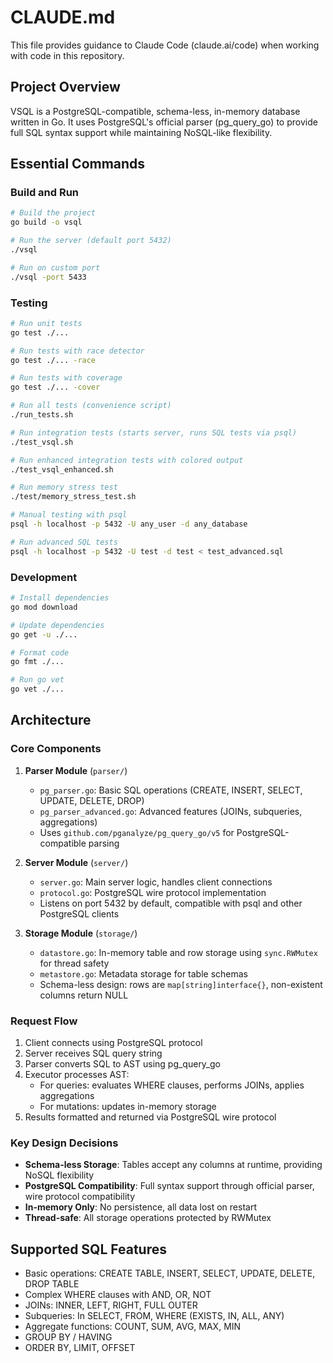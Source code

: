 # CLAUDE.md

This file provides guidance to Claude Code (claude.ai/code) when working with code in this repository.

## Project Overview

VSQL is a PostgreSQL-compatible, schema-less, in-memory database written in Go. It uses PostgreSQL's official parser (pg_query_go) to provide full SQL syntax support while maintaining NoSQL-like flexibility.

## Essential Commands

### Build and Run
```bash
# Build the project
go build -o vsql

# Run the server (default port 5432)
./vsql

# Run on custom port
./vsql -port 5433
```

### Testing
```bash
# Run unit tests
go test ./...

# Run tests with race detector
go test ./... -race

# Run tests with coverage
go test ./... -cover

# Run all tests (convenience script)
./run_tests.sh

# Run integration tests (starts server, runs SQL tests via psql)
./test_vsql.sh

# Run enhanced integration tests with colored output
./test_vsql_enhanced.sh

# Run memory stress test
./test/memory_stress_test.sh

# Manual testing with psql
psql -h localhost -p 5432 -U any_user -d any_database

# Run advanced SQL tests
psql -h localhost -p 5432 -U test -d test < test_advanced.sql
```

### Development
```bash
# Install dependencies
go mod download

# Update dependencies
go get -u ./...

# Format code
go fmt ./...

# Run go vet
go vet ./...
```

## Architecture

### Core Components

1. **Parser Module** (`parser/`)
   - `pg_parser.go`: Basic SQL operations (CREATE, INSERT, SELECT, UPDATE, DELETE, DROP)
   - `pg_parser_advanced.go`: Advanced features (JOINs, subqueries, aggregations)
   - Uses `github.com/pganalyze/pg_query_go/v5` for PostgreSQL-compatible parsing

2. **Server Module** (`server/`)
   - `server.go`: Main server logic, handles client connections
   - `protocol.go`: PostgreSQL wire protocol implementation
   - Listens on port 5432 by default, compatible with psql and other PostgreSQL clients

3. **Storage Module** (`storage/`)
   - `datastore.go`: In-memory table and row storage using `sync.RWMutex` for thread safety
   - `metastore.go`: Metadata storage for table schemas
   - Schema-less design: rows are `map[string]interface{}`, non-existent columns return NULL

### Request Flow

1. Client connects using PostgreSQL protocol
2. Server receives SQL query string
3. Parser converts SQL to AST using pg_query_go
4. Executor processes AST:
   - For queries: evaluates WHERE clauses, performs JOINs, applies aggregations
   - For mutations: updates in-memory storage
5. Results formatted and returned via PostgreSQL wire protocol

### Key Design Decisions

- **Schema-less Storage**: Tables accept any columns at runtime, providing NoSQL flexibility
- **PostgreSQL Compatibility**: Full syntax support through official parser, wire protocol compatibility
- **In-memory Only**: No persistence, all data lost on restart
- **Thread-safe**: All storage operations protected by RWMutex

## Supported SQL Features

- Basic operations: CREATE TABLE, INSERT, SELECT, UPDATE, DELETE, DROP TABLE
- Complex WHERE clauses with AND, OR, NOT
- JOINs: INNER, LEFT, RIGHT, FULL OUTER
- Subqueries: In SELECT, FROM, WHERE (EXISTS, IN, ALL, ANY)
- Aggregate functions: COUNT, SUM, AVG, MAX, MIN
- GROUP BY / HAVING
- ORDER BY, LIMIT, OFFSET